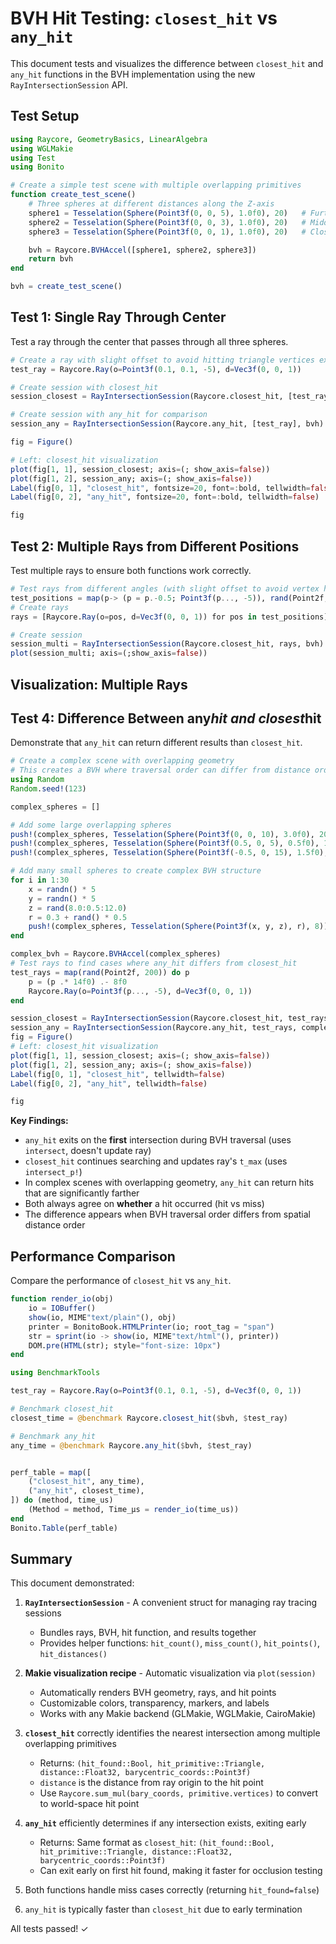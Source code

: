 # BVH Hit Testing: `closest_hit` vs `any_hit`

This document tests and visualizes the difference between `closest_hit` and `any_hit` functions in the BVH implementation using the new `RayIntersectionSession` API.

## Test Setup

```julia (editor=true, logging=false, output=true)
using Raycore, GeometryBasics, LinearAlgebra
using WGLMakie
using Test
using Bonito

# Create a simple test scene with multiple overlapping primitives
function create_test_scene()
    # Three spheres at different distances along the Z-axis
    sphere1 = Tesselation(Sphere(Point3f(0, 0, 5), 1.0f0), 20)   # Furthest
    sphere2 = Tesselation(Sphere(Point3f(0, 0, 3), 1.0f0), 20)   # Middle
    sphere3 = Tesselation(Sphere(Point3f(0, 0, 1), 1.0f0), 20)   # Closest

    bvh = Raycore.BVHAccel([sphere1, sphere2, sphere3])
    return bvh
end

bvh = create_test_scene()
```
## Test 1: Single Ray Through Center

Test a ray through the center that passes through all three spheres.

```julia (editor=true, logging=false, output=true)
# Create a ray with slight offset to avoid hitting triangle vertices exactly
test_ray = Raycore.Ray(o=Point3f(0.1, 0.1, -5), d=Vec3f(0, 0, 1))

# Create session with closest_hit
session_closest = RayIntersectionSession(Raycore.closest_hit, [test_ray], bvh)

# Create session with any_hit for comparison
session_any = RayIntersectionSession(Raycore.any_hit, [test_ray], bvh)

fig = Figure()

# Left: closest_hit visualization
plot(fig[1, 1], session_closest; axis=(; show_axis=false))
plot(fig[1, 2], session_any; axis=(; show_axis=false))
Label(fig[0, 1], "closest_hit", fontsize=20, font=:bold, tellwidth=false)
Label(fig[0, 2], "any_hit", fontsize=20, font=:bold, tellwidth=false)

fig
```
## Test 2: Multiple Rays from Different Positions

Test multiple rays to ensure both functions work correctly.

```julia (editor=true, logging=false, output=true)
# Test rays from different angles (with slight offset to avoid vertex hits)
test_positions = map(p-> (p = p.-0.5; Point3f(p..., -5)), rand(Point2f, 10))
# Create rays
rays = [Raycore.Ray(o=pos, d=Vec3f(0, 0, 1)) for pos in test_positions]

# Create session
session_multi = RayIntersectionSession(Raycore.closest_hit, rays, bvh)
plot(session_multi; axis=(;show_axis=false))
```
## Visualization: Multiple Rays

## Test 4: Difference Between any*hit and closest*hit

Demonstrate that `any_hit` can return different results than `closest_hit`.

```julia (editor=true, logging=false, output=true)
# Create a complex scene with overlapping geometry
# This creates a BVH where traversal order can differ from distance order
using Random
Random.seed!(123)

complex_spheres = []

# Add some large overlapping spheres
push!(complex_spheres, Tesselation(Sphere(Point3f(0, 0, 10), 3.0f0), 20))
push!(complex_spheres, Tesselation(Sphere(Point3f(0.5, 0, 5), 0.5f0), 15))
push!(complex_spheres, Tesselation(Sphere(Point3f(-0.5, 0, 15), 1.5f0), 18))

# Add many small spheres to create complex BVH structure
for i in 1:30
    x = randn() * 5
    y = randn() * 5
    z = rand(8.0:0.5:12.0)
    r = 0.3 + rand() * 0.5
    push!(complex_spheres, Tesselation(Sphere(Point3f(x, y, z), r), 8))
end

complex_bvh = Raycore.BVHAccel(complex_spheres)
# Test rays to find cases where any_hit differs from closest_hit
test_rays = map(rand(Point2f, 200)) do p  
    p = (p .* 14f0) .- 8f0
    Raycore.Ray(o=Point3f(p..., -5), d=Vec3f(0, 0, 1))
end

session_closest = RayIntersectionSession(Raycore.closest_hit, test_rays, complex_bvh)
session_any = RayIntersectionSession(Raycore.any_hit, test_rays, complex_bvh)
fig = Figure()
# Left: closest_hit visualization
plot(fig[1, 1], session_closest; axis=(; show_axis=false))
plot(fig[1, 2], session_any; axis=(; show_axis=false))
Label(fig[0, 1], "closest_hit", tellwidth=false)
Label(fig[0, 2], "any_hit", tellwidth=false)

fig

```
**Key Findings:**

  * `any_hit` exits on the **first** intersection during BVH traversal (uses `intersect`, doesn't update ray)
  * `closest_hit` continues searching and updates ray's `t_max` (uses `intersect_p!`)
  * In complex scenes with overlapping geometry, `any_hit` can return hits that are significantly farther
  * Both always agree on **whether** a hit occurred (hit vs miss)
  * The difference appears when BVH traversal order differs from spatial distance order

## Performance Comparison

Compare the performance of `closest_hit` vs `any_hit`.

```julia (editor=true, logging=false, output=true)
function render_io(obj)
    io = IOBuffer()
    show(io, MIME"text/plain"(), obj)
    printer = BonitoBook.HTMLPrinter(io; root_tag = "span")
    str = sprint(io -> show(io, MIME"text/html"(), printer))
    DOM.pre(HTML(str); style="font-size: 10px")
end
```
```julia (editor=true, logging=false, output=true)
using BenchmarkTools

test_ray = Raycore.Ray(o=Point3f(0.1, 0.1, -5), d=Vec3f(0, 0, 1))

# Benchmark closest_hit
closest_time = @benchmark Raycore.closest_hit($bvh, $test_ray)

# Benchmark any_hit
any_time = @benchmark Raycore.any_hit($bvh, $test_ray)


perf_table = map([
    ("closest_hit", any_time),
    ("any_hit", closest_time),
]) do (method, time_us)
    (Method = method, Time_μs = render_io(time_us))
end
Bonito.Table(perf_table)
```
## Summary

This document demonstrated:

1. **`RayIntersectionSession`** - A convenient struct for managing ray tracing sessions

      * Bundles rays, BVH, hit function, and results together
      * Provides helper functions: `hit_count()`, `miss_count()`, `hit_points()`, `hit_distances()`
2. **Makie visualization recipe** - Automatic visualization via `plot(session)`

      * Automatically renders BVH geometry, rays, and hit points
      * Customizable colors, transparency, markers, and labels
      * Works with any Makie backend (GLMakie, WGLMakie, CairoMakie)
3. **`closest_hit`** correctly identifies the nearest intersection among multiple overlapping primitives

      * Returns: `(hit_found::Bool, hit_primitive::Triangle, distance::Float32, barycentric_coords::Point3f)`
      * `distance` is the distance from ray origin to the hit point
      * Use `Raycore.sum_mul(bary_coords, primitive.vertices)` to convert to world-space hit point
4. **`any_hit`** efficiently determines if any intersection exists, exiting early

      * Returns: Same format as `closest_hit`: `(hit_found::Bool, hit_primitive::Triangle, distance::Float32, barycentric_coords::Point3f)`
      * Can exit early on first hit found, making it faster for occlusion testing
5. Both functions handle miss cases correctly (returning `hit_found=false`)
6. `any_hit` is typically faster than `closest_hit` due to early termination

All tests passed! ✓

